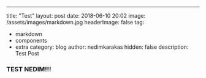 ---
title: "Test"
layout: post
date: 2018-06-10 20:02
image: /assets/images/markdown.jpg
headerImage: false
tag:
- markdown
- components
- extra
category: blog
author: nedimkarakas
hidden: false
description: Test Post

### TEST NEDIM!!!